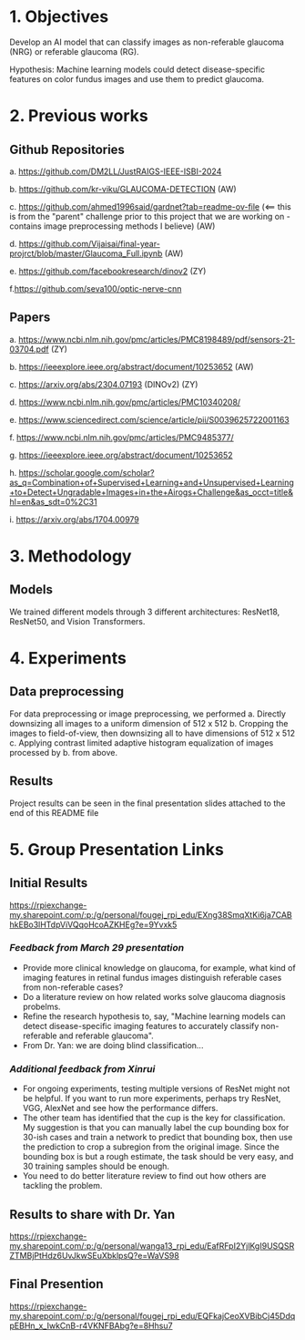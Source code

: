 # 1. Objectives

Develop an AI model that can classify images as non-referable glaucoma (NRG) or referable glaucoma (RG).

Hypothesis: Machine learning models could detect disease-specific features on color fundus images and use them to predict glaucoma.

# 2. Previous works
## Github Repositories
a. https://github.com/DM2LL/JustRAIGS-IEEE-ISBI-2024

b. https://github.com/kr-viku/GLAUCOMA-DETECTION (AW)

c. https://github.com/ahmed1996said/gardnet?tab=readme-ov-file (<== this is from the "parent" challenge prior to this project that we are working on - contains image preprocessing methods I believe) (AW)

d. https://github.com/Vijaisai/final-year-projrct/blob/master/Glaucoma_Full.ipynb (AW)

e. https://github.com/facebookresearch/dinov2 (ZY)

f.https://github.com/seva100/optic-nerve-cnn

## Papers
a. https://www.ncbi.nlm.nih.gov/pmc/articles/PMC8198489/pdf/sensors-21-03704.pdf (ZY)

b. https://ieeexplore.ieee.org/abstract/document/10253652 (AW)

c. https://arxiv.org/abs/2304.07193 (DINOv2) (ZY)

d. https://www.ncbi.nlm.nih.gov/pmc/articles/PMC10340208/

e. https://www.sciencedirect.com/science/article/pii/S0039625722001163

f. https://www.ncbi.nlm.nih.gov/pmc/articles/PMC9485377/

g. https://ieeexplore.ieee.org/abstract/document/10253652

h. https://scholar.google.com/scholar?as_q=Combination+of+Supervised+Learning+and+Unsupervised+Learning+to+Detect+Ungradable+Images+in+the+Airogs+Challenge&as_occt=title&hl=en&as_sdt=0%2C31

i. https://arxiv.org/abs/1704.00979

# 3. Methodology
## Models

We trained different models through 3 different architectures: ResNet18, ResNet50, and Vision Transformers.

# 4. Experiments
## Data preprocessing
For data preprocessing or image preprocessing, we performed
a. Directly downsizing all images to a uniform dimension of 512 x 512
b. Cropping the images to field-of-view, then downsizing all to have dimensions of 512 x 512
c. Applying contrast limited adaptive histogram equalization of images processed by b. from above.
## Results
   Project results can be seen in the final presentation slides attached to the end of this README file

# 5. Group Presentation Links
## Initial Results
https://rpiexchange-my.sharepoint.com/:p:/g/personal/fougej_rpi_edu/EXng38SmqXtKi6ja7CABhkEBo3lHTdpViVQqoHcoAZKHEg?e=9Yvxk5

### *Feedback from March 29 presentation*
- Provide more clinical knowledge on glaucoma, for example, what kind of imaging features in retinal fundus images distinguish referable cases from non-referable cases?
- Do a literature review on how related works solve glaucoma diagnosis probelms.
- Refine the research hypothesis to, say, "Machine learning models can detect disease-specific imaging features to accurately classify non-referable and referable glaucoma".
- From Dr. Yan: we are doing blind classification...
### *Additional feedback from Xinrui*
- For ongoing experiments, testing multiple versions of ResNet might not be helpful. If you want to run more experiments, perhaps try ResNet, VGG, AlexNet and see how the performance differs.
- The other team has identified that the cup is the key for classification. My suggestion is that you can manually label the cup bounding box for 30-ish cases and train a network to predict that bounding box, then use the prediction to crop a subregion from the original image. Since the bounding box is but a rough estimate, the task should be very easy, and 30 training samples should be enough.
- You need to do better literature review to find out how others are tackling the problem. 

## Results to share with Dr. Yan
https://rpiexchange-my.sharepoint.com/:p:/g/personal/wanga13_rpi_edu/EafRFpI2YjlKgI9USQSRZTMBjPtHdz6UvJkwSEuXbklpsQ?e=WaVS98

## Final Presention
https://rpiexchange-my.sharepoint.com/:p:/g/personal/fougej_rpi_edu/EQFkajCeoXVBibCj45DdqpEBHn_x_IwkCnB-r4VKNFBAbg?e=8Hhsu7
